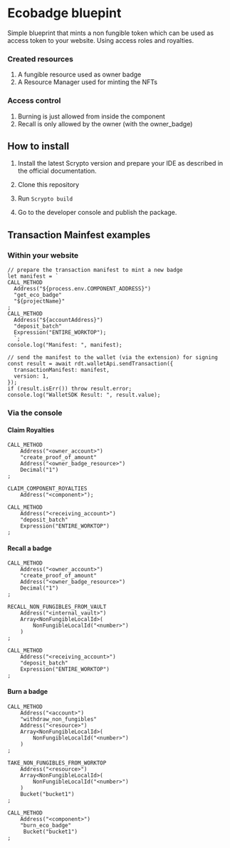 # Ecobadge bluepint

Simple blueprint that mints a non fungible token which can be used as access token to your website.
Using access roles and royalties.

### Created resources
1. A fungible resource used as owner badge
2. A Resource Manager used for minting the NFTs

### Access control
1. Burning is just allowed from inside the component
2. Recall is only allowed by the owner (with the owner_badge)


## How to install

1. Install the latest Scrypto version and prepare your IDE as described in the official documentation.

2. Clone this repository

3. Run ```Scrypto build```

4. Go to the developer console and publish the package.


## Transaction Mainfest examples

### Within your website

  ```
  // prepare the transaction manifest to mint a new badge
  let manifest = `
  CALL_METHOD
    Address("${process.env.COMPONENT_ADDRESS}")
    "get_eco_badge"
    "${projectName}"
  ;
  CALL_METHOD
    Address("${accountAddress}")
    "deposit_batch"
    Expression("ENTIRE_WORKTOP");
    `;
  console.log("Manifest: ", manifest);

  // send the manifest to the wallet (via the extension) for signing
  const result = await rdt.walletApi.sendTransaction({
    transactionManifest: manifest,
    version: 1,
  });
  if (result.isErr()) throw result.error;
  console.log("WalletSDK Result: ", result.value);
  ```

### Via the console

#### Claim Royalties
```
CALL_METHOD
    Address("<owner_account>")
    "create_proof_of_amount"
    Address("<owner_badge_resource>")
    Decimal("1")
;

CLAIM_COMPONENT_ROYALTIES
    Address("<component>");

CALL_METHOD
    Address("<receiving_account>")
    "deposit_batch"
    Expression("ENTIRE_WORKTOP")
;
```


#### Recall a badge
```
CALL_METHOD
    Address("<owner_account>")
    "create_proof_of_amount"
    Address("<owner_badge_resource>")
    Decimal("1")
;

RECALL_NON_FUNGIBLES_FROM_VAULT
    Address("<internal_vault>")
    Array<NonFungibleLocalId>(
        NonFungibleLocalId("<number>")
    )
;

CALL_METHOD
    Address("<receiving_account>")
    "deposit_batch"
    Expression("ENTIRE_WORKTOP")
;
```

#### Burn a badge
```
CALL_METHOD
    Address("<account>")
    "withdraw_non_fungibles"
    Address("<resource>")
    Array<NonFungibleLocalId>(
        NonFungibleLocalId("<number>")
    )
;

TAKE_NON_FUNGIBLES_FROM_WORKTOP
    Address("<resource>")
    Array<NonFungibleLocalId>(
        NonFungibleLocalId("<number>")
    )
    Bucket("bucket1")
;

CALL_METHOD
    Address("<component>")
    "burn_eco_badge"
     Bucket("bucket1")
;
```
